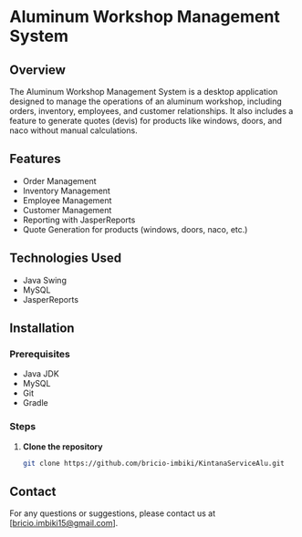 # Aluminum Workshop Management System

## Overview
The Aluminum Workshop Management System is a desktop application designed to manage the operations of an aluminum workshop, including orders, inventory, employees, and customer relationships. It also includes a feature to generate quotes (devis) for products like windows, doors, and naco without manual calculations.



## Features
- Order Management
- Inventory Management
- Employee Management
- Customer Management
- Reporting with JasperReports
- Quote Generation for products (windows, doors, naco, etc.)

## Technologies Used
- Java Swing
- MySQL
- JasperReports

## Installation

### Prerequisites
- Java JDK
- MySQL
- Git
- Gradle

### Steps
1. **Clone the repository**
    ```sh
    git clone https://github.com/bricio-imbiki/KintanaServiceAlu.git
    ```
## Contact
For any questions or suggestions, please contact us at [bricio.imbiki15@gmail.com].
